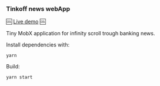 ### Tinkoff news webApp

🆒 [Live demo](https://dist-rzlnhcbfwg.now.sh/) 🆒

Tiny MobX application for infinity scroll trough banking news.

Install dependencies with:

```
yarn
```

Build:

```
yarn start
```
